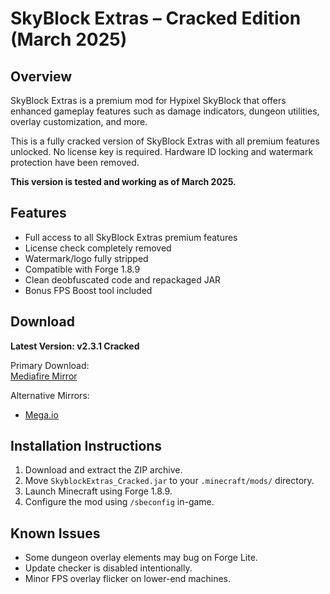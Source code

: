 # SkyBlock Extras – Cracked Edition (March 2025)

## Overview

SkyBlock Extras is a premium mod for Hypixel SkyBlock that offers enhanced gameplay features such as damage indicators, dungeon utilities, overlay customization, and more.

This is a fully cracked version of SkyBlock Extras with all premium features unlocked. No license key is required. Hardware ID locking and watermark protection have been removed.

**This version is tested and working as of March 2025.**

## Features

- Full access to all SkyBlock Extras premium features
- License check completely removed
- Watermark/logo fully stripped
- Compatible with Forge 1.8.9
- Clean deobfuscated code and repackaged JAR
- Bonus FPS Boost tool included

## Download

**Latest Version: v2.3.1 Cracked**

Primary Download:  
[Mediafire Mirror](https://www.mediafire.com/file/8xup1i8k4az1o18/SBE_CRACKED.zip/file)

Alternative Mirrors:  
- [Mega.io](https://mega.nz/file/jCxzCQBK#0ZEV1bV31qHmpRRbONYlzXvFHlFjOR5Ek1vMik_fkP4)

## Installation Instructions

1. Download and extract the ZIP archive.
2. Move `SkyblockExtras_Cracked.jar` to your `.minecraft/mods/` directory.
3. Launch Minecraft using Forge 1.8.9.
4. Configure the mod using `/sbeconfig` in-game.

## Known Issues

- Some dungeon overlay elements may bug on Forge Lite.
- Update checker is disabled intentionally.
- Minor FPS overlay flicker on lower-end machines.
